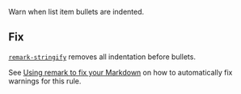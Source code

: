 Warn when list item bullets are indented.

  ## Fix

  [`remark-stringify`](https://github.com/remarkjs/remark/tree/HEAD/packages/remark-stringify)
  removes all indentation before bullets.

  See [Using remark to fix your Markdown](https://github.com/remarkjs/remark-lint#using-remark-to-fix-your-markdown)
  on how to automatically fix warnings for this rule.